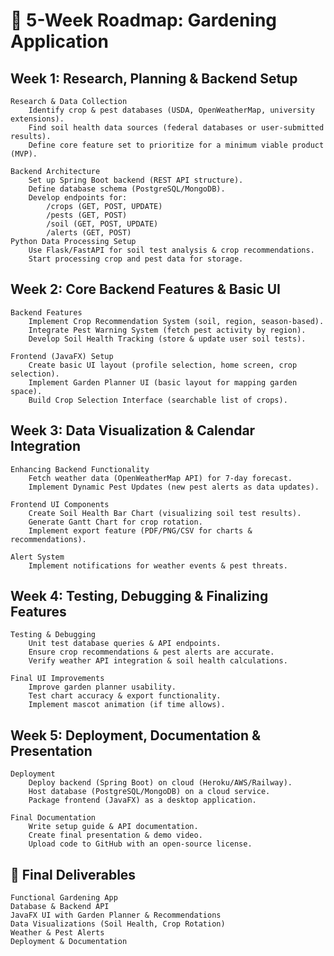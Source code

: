 # 🌱 5-Week Roadmap: Gardening Application


## Week 1: Research, Planning & Backend Setup

	Research & Data Collection
		Identify crop & pest databases (USDA, OpenWeatherMap, university extensions).
		Find soil health data sources (federal databases or user-submitted results).
		Define core feature set to prioritize for a minimum viable product (MVP).

	Backend Architecture
		Set up Spring Boot backend (REST API structure).
		Define database schema (PostgreSQL/MongoDB).
		Develop endpoints for:
			/crops (GET, POST, UPDATE)
			/pests (GET, POST)
			/soil (GET, POST, UPDATE)
			/alerts (GET, POST)
	Python Data Processing Setup
		Use Flask/FastAPI for soil test analysis & crop recommendations.
		Start processing crop and pest data for storage.


## Week 2: Core Backend Features & Basic UI

	Backend Features
		Implement Crop Recommendation System (soil, region, season-based).
		Integrate Pest Warning System (fetch pest activity by region).
		Develop Soil Health Tracking (store & update user soil tests).

	Frontend (JavaFX) Setup
		Create basic UI layout (profile selection, home screen, crop selection).
		Implement Garden Planner UI (basic layout for mapping garden space).
		Build Crop Selection Interface (searchable list of crops).
	
	
## Week 3: Data Visualization & Calendar Integration

	Enhancing Backend Functionality
		Fetch weather data (OpenWeatherMap API) for 7-day forecast.
		Implement Dynamic Pest Updates (new pest alerts as data updates).

	Frontend UI Components
		Create Soil Health Bar Chart (visualizing soil test results).
		Generate Gantt Chart for crop rotation.
		Implement export feature (PDF/PNG/CSV for charts & recommendations).

	Alert System
		Implement notifications for weather events & pest threats.


## Week 4: Testing, Debugging & Finalizing Features

	Testing & Debugging
		Unit test database queries & API endpoints.
		Ensure crop recommendations & pest alerts are accurate.
		Verify weather API integration & soil health calculations.

	Final UI Improvements
		Improve garden planner usability.
		Test chart accuracy & export functionality.
		Implement mascot animation (if time allows).


## Week 5: Deployment, Documentation & Presentation

	Deployment
		Deploy backend (Spring Boot) on cloud (Heroku/AWS/Railway).
		Host database (PostgreSQL/MongoDB) on a cloud service.
		Package frontend (JavaFX) as a desktop application.

	Final Documentation
		Write setup guide & API documentation.
		Create final presentation & demo video.
		Upload code to GitHub with an open-source license.


## 🎯 Final Deliverables

    Functional Gardening App
    Database & Backend API
    JavaFX UI with Garden Planner & Recommendations
    Data Visualizations (Soil Health, Crop Rotation)
    Weather & Pest Alerts
    Deployment & Documentation
